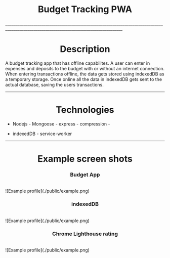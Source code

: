 
<h1 align="center">Budget Tracking PWA</h1>
________________________________________________________________________________________________________________________________________

<h1 align="center">Description</h1>
A budget tracking app that has offline capabilites. A user can enter in expenses and deposits to the budget with or without an internet connection. When entering transactions offline, the data gets stored using indexedDB as a temporary storage. Once online all the data in indexedDB gets sent to the actual database, saving the users transactions.

________________________________________________________________________________________________________________________________________

<h1 align="center">Technologies</h1>

 - Nodejs - Mongoose - express - compression - 
 
 - indexedDB - service-worker

________________________________________________________________________________________________________________________________________

<h1 align="center">Example screen shots</h1>

<h3 align="center">Budget App</h3>
<br>
![Example profile](./public/example.png)  

<h3 align="center">indexedDB</h3>
<br>
![Example profile](./public/example.png)  

<h3 align="center">Chrome Lighthouse rating</h3>
<br>
![Example profile](./public/example.png)  
